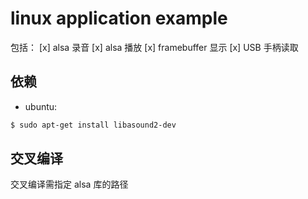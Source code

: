 # linux application example

包括：
[x] alsa 录音
[x] alsa 播放
[x] framebuffer 显示
[x] USB 手柄读取

## 依赖
- ubuntu:
```sh
$ sudo apt-get install libasound2-dev
```

## 交叉编译
交叉编译需指定 alsa 库的路径